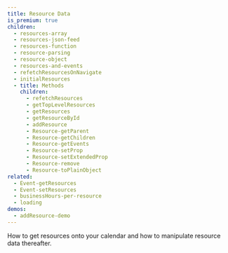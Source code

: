 ```yaml
---
title: Resource Data
is_premium: true
children:
  - resources-array
  - resources-json-feed
  - resources-function
  - resource-parsing
  - resource-object
  - resources-and-events
  - refetchResourcesOnNavigate
  - initialResources
  - title: Methods
    children:
      - refetchResources
      - getTopLevelResources
      - getResources
      - getResourceById
      - addResource
      - Resource-getParent
      - Resource-getChildren
      - Resource-getEvents
      - Resource-setProp
      - Resource-setExtendedProp
      - Resource-remove
      - Resource-toPlainObject
related:
  - Event-getResources
  - Event-setResources
  - businessHours-per-resource
  - loading
demos:
  - addResource-demo
---
```


How to get resources onto your calendar and how to manipulate resource data thereafter.
